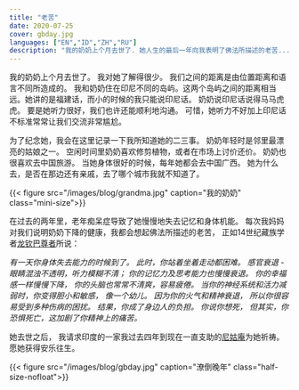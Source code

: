 ```yaml
---
title: "老苦"
date: 2020-07-25
cover: gbday.jpg
languages: ["EN","ID","ZH","RU"]
description: "我的奶奶上个月去世了. 她人生的最后一年向我表明了佛法所描述的老苦..."
---
```


我的奶奶上个月去世了。 我对她了解得很少。 
我们之间的距离是由位置距离和语言不同所造成的。
我和奶奶住在印尼不同的岛屿。这两个岛屿之间的距离相当远。她讲的是福建话，而小的时候的我只能说印尼话。
奶奶说印尼话说得马马虎虎。
要是她听力很好，我们也许还能顺利地沟通。
可惜，她听力不好加上印尼话不标准常常让我们交流非常尴尬。

为了纪念她，我会在这里记录一下我所知道她的二三事。
奶奶年轻时是邻里最漂亮的姑娘之一。
空闲时间里奶奶喜欢修剪植物，或者在市场上讨价还价。
奶奶也很喜欢去中国旅游。
当她身体很好的时候，每年她都会去中国广西。
她为什么去，是否在那边还有亲戚，去了哪个城市我就不知道了。

{{< figure src="/images/blog/grandma.jpg" caption="我的奶奶" class="mini-size">}}

在过去的两年里，老年痴呆症导致了她慢慢地失去记忆和身体机能。
每次我妈妈对我们说明奶奶下降的健康，我都会想起佛法所描述的老苦，
正如14世纪藏族学者[龙钦巴尊者](https://en.wikipedia.org/wiki/Longchenpa)所说：


*有一天你身体失去能力的时候到了。
此时，你站着坐着走动都困难。
感官衰退 - 眼睛混浊不透明，听力模糊不清；
你的记忆力及思考能力也慢慢衰退。
你的幸福感一样慢慢下降，
你的头脑也常常不清爽，容易疲倦。
当你的神经系统和活力减弱时，你变得胆小和敏感，
像一个幼儿。 因为你的火气和精神衰退，
所以你很容易受到多种伤病的困扰。
结果，你成了身边人的负担。
你说你想死，
但其实，你恐惧死亡，这加剧了你精神上的痛苦。*

她去世之后，
我请求印度的一家我过去四年到现在一直支助的[尼姑庵](https://tenzinpalmo.com/)为她祈祷。
愿她获得安乐往生。

{{< figure src="/images/blog/gbday.jpg" caption="潦倒晚年" class="half-size-nofloat">}}